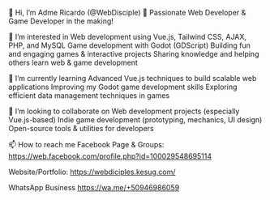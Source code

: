 👋 Hi, I’m Adme Ricardo (@WebDisciple)
🚀 Passionate Web Developer & Game Developer in the making!

👀 I’m interested in
Web development using Vue.js, Tailwind CSS, AJAX, PHP, and MySQL
Game development with Godot (GDScript)
Building fun and engaging games & interactive projects
Sharing knowledge and helping others learn web & game development

🌱 I’m currently learning
Advanced Vue.js techniques to build scalable web applications
Improving my Godot game development skills
Exploring efficient data management techniques in games

💞️ I’m looking to collaborate on
Web development projects (especially Vue.js-based)
Indie game development (prototyping, mechanics, UI design)
Open-source tools & utilities for developers

📫 How to reach me
Facebook Page & Groups: https://web.facebook.com/profile.php?id=100029548695114

Website/Portfolio: https://webdiciples.kesug.com/

WhatsApp Business https://wa.me/+50946986059



<!---
WebDiciples/WebDiciples is a ✨ special ✨ repository because its `README.md` (this file) appears on your GitHub profile.
You can click the Preview link to take a look at your changes.
--->

